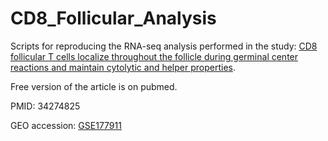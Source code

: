 # CD8_Follicular_Analysis
Scripts for reproducing the RNA-seq analysis performed in the study: [CD8 follicular T cells localize throughout the follicle during germinal center reactions and maintain cytolytic and helper properties](https://doi.org/10.1016/j.jaut.2021.102690).

Free version of the article is on pubmed.

PMID: 34274825

GEO accession: [GSE177911](https://www.ncbi.nlm.nih.gov/geo/query/acc.cgi?acc=GSE177911)


